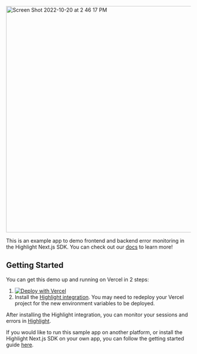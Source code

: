 <img width="618" alt="Screen Shot 2022-10-20 at 2 46 17 PM" src="https://user-images.githubusercontent.com/86132398/197065121-1fba90fe-a778-4c1e-a152-2617bcbd0c82.png">

This is an example app to demo frontend and backend error monitoring in the Highlight Next.js SDK. You can check out our [docs](https://docs.highlight.run/nextjs-sdk) to learn more!

## Getting Started
You can get this demo up and running on Vercel in 2 steps:
1. [![Deploy with Vercel](https://vercel.com/button)](https://vercel.com/new/clone?repository-url=https%3A%2F%2Fgithub.com%2Fhighlight-run%2Fnextjs-highlight-demo&integration-ids=oac_AoH5XHA6a43pkrCH4Gw1Tpu7)
2. Install the [Highlight integration](https://vercel.com/integrations/highlight). You may need to redeploy your Vercel project for the new environment variables to be deployed.

After installing the Highlight integration, you can monitor your sessions and errors in [Highlight](https://app.highlight.run).

If you would like to run this sample app on another platform, or install the Highlight Next.js SDK on your own app, you can follow the getting started guide [here](https://docs.highlight.run/nextjs-sdk).
